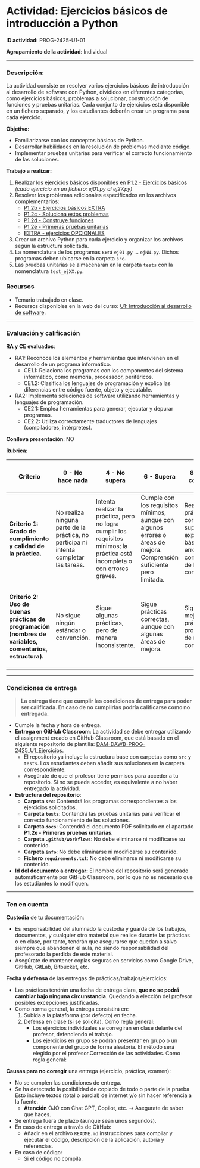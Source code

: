# Actividad: **Ejercicios básicos de introducción a Python**

**ID actividad:** PROG-2425-U1-01

**Agrupamiento de la actividad**: Individual

---

### Descripción:

La actividad consiste en resolver varios ejercicios básicos de introducción al desarrollo de software con Python, divididos en diferentes categorías, como ejercicios básicos, problemas a solucionar, construcción de funciones y pruebas unitarias. Cada conjunto de ejercicios está disponible en un fichero separado, y los estudiantes deberán crear un programa para cada ejercicio.

**Objetivo:**

- Familiarizarse con los conceptos básicos de Python.
- Desarrollar habilidades en la resolución de problemas mediante código.
- Implementar pruebas unitarias para verificar el correcto funcionamiento de las soluciones.

**Trabajo a realizar:**

1. Realizar los ejercicios básicos disponibles en [P1.2 - Ejercicios básicos](https://revilofe.github.io/section1/u01/practica/PROG-U1.-Practica002/) *(cada ejercicio en un fichero: ej01.py al ej27.py)*
2. Resolver los problemas adicionales especificados en los archivos complementarios:
   - [P1.2b - Ejercicios básicos EXTRA](info/p1.2b_ejercicios_basicos_EXTRA.md)
   - [P1.2c - Soluciona estos problemas](info/p1.2c_soluciona_estos_problemas.md)
   - [P1.2d - Construye funciones](info/p1.2d_construye_funciones.md)
   - [P1.2e - Primeras pruebas unitarias](info/p1.2e_pruebas_unitarias.md)
   - [EXTRA - ejercicios OPCIONALES](info/p1.2f_ejercicios_opcionales.md)
3. Crear un archivo Python para cada ejercicio y organizar los archivos según la estructura solicitada.
4. La nomenclatura de los programas será `ej01.py` ... `ejNN.py`. Dichos programas deben ubicarse en la carpeta `src`.
5. Las pruebas unitarias se almacenarán en la carpeta `tests` con la nomenclatura `test_ejXX.py`.

### Recursos

- Temario trabajado en clase.
- Recursos disponibles en la web del curso: [U1: Introducción al desarrollo de software](https://revilofe.github.io/section1/u01/).

---

### Evaluación y calificación

**RA y CE evaluados**: 

- RA1: Reconoce los elementos y herramientas que intervienen en el desarrollo de un programa informático.
   - CE1.1: Relaciona los programas con los componentes del sistema informático, como memoria, procesador, periféricos.
   - CE1.2: Clasifica los lenguajes de programación y explica las diferencias entre código fuente, objeto y ejecutable.
- RA2: Implementa soluciones de software utilizando herramientas y lenguajes de programación.
   - CE2.1: Emplea herramientas para generar, ejecutar y depurar programas.
   - CE2.2: Utiliza correctamente traductores de lenguajes (compiladores, intérpretes).

**Conlleva presentación**: NO

**Rubrica**:

| **Criterio** | **0 - No hace nada** | **4 - No supera** | **6 - Supera** | **8 - Supera con notable** | **10 - Lo hace por encima de lo exigido** |
| --- | --- | --- | --- | --- | --- |
| **Criterio 1: Grado de cumplimiento y calidad de la práctica.** | No realiza ninguna parte de la práctica, no participa ni intenta completar las tareas. | Intenta realizar la práctica, pero no logra cumplir los requisitos mínimos; la práctica está incompleta o con errores graves. | Cumple con los requisitos mínimos, aunque con algunos errores o áreas de mejora. Comprensión suficiente pero limitada. | Realiza la práctica correctamente, superando las expectativas básicas. Pocos errores, buena comprensión de los conceptos. | Realiza la práctica de manera excepcional, con aportaciones originales. Sin errores y demuestra una comprensión profunda. |
| **Criterio 2: Uso de buenas prácticas de programación (nombres de variables, comentarios, estructura).** | No sigue ningún estándar o convención. | Sigue algunas prácticas, pero de manera inconsistente. | Sigue prácticas correctas, aunque con algunas áreas de mejora. | Sigue las mejores prácticas de programación de manera consistente. | Sigue de manera rigurosa las mejores prácticas y además aporta claridad y legibilidad extra al código. |

---

### Condiciones de entrega

> **La entrega tiene que cumplir las condiciones de entrega para poder ser calificada. En caso de no cumplirlas podría calificarse como no entregada.**

- Cumple la fecha y hora de entrega.
- **Entrega en GitHub Classroom**: La actividad se debe entregar utilizando el assignment creado en GitHub Classroom, que está basado en el siguiente repositorio de plantilla: [DAM-DAWB-PROG-2425_U1_Ejercicios](https://github.com/dcanoIESRafaelAlberti/DAM-DAWB-PROG-2425_U1_Ejercicios).
  - El repositorio ya incluye la estructura base con carpetas como `src` y `tests`. Los estudiantes deben añadir sus soluciones en la carpeta correspondiente.
  - Asegúrate de que el profesor tiene permisos para acceder a tu repositorio. Si no se puede acceder, es equivalente a no haber entregado la actividad.
- **Estructura del repositorio**:
    - **Carpeta `src`**: Contendrá los programas correspondientes a los ejercicios solicitados.
    - **Carpeta `tests`**: Contendrá las pruebas unitarias para verificar el correcto funcionamiento de las soluciones.
    - **Carpeta `docs`**: Contendrá el documento PDF solicitado en el apartado **P1.2e - Primeras pruebas unitarias**.
    - **Carpeta `.github/workflows`**: No debe eliminarse ni modificarse su contenido.
    - **Carpeta `info`**: No debe eliminarse ni modificarse su contenido.
    - **Fichero `requirements.txt`**: No debe eliminarse ni modificarse su contenido.
- **Id del documento a entregar:** El nombre del repositorio será generado automáticamente por GitHub Classroom, por lo que no es necesario que los estudiantes lo modifiquen.

---

### Ten en cuenta

**Custodia** de tu documentación:

- Es responsabilidad del alumnado la custodia y guarda de los trabajos, documentos, y cualquier otro material que realice durante las prácticas o en clase, por tanto, tendrán que asegurarse que quedan a salvo siempre que abandonen el aula, no siendo responsabilidad del profesorado la perdida de este material.
- Asegúrate de mantener copias seguras en servicios como Google Drive, GitHub, GitLab, Bitbucket, etc.

**Fecha y defensa** de las entregas de prácticas/trabajos/ejercicios:

- Las prácticas tendrán una fecha de entrega clara, **que no se podrá cambiar bajo ninguna circunstancia**. Quedando a elección del profesor posibles excepciones justificadas.
- Como norma general, la entrega consistirá en:
    1. Subida a la plataforma (por defecto) en fecha.
    2. Defensa en clase (si se solicita). Como regla general:
        - Los ejercicios individuales se corregirán en clase delante del profesor, defendiendo el trabajo.
        - Los ejercicios en grupo se podrán presentar en grupo o un componente del grupo de forma aleatoria. El método será elegido por el profesor.Corrección de las actividades. Como regla general:

**Causas para no corregir** una entrega (ejercicio, práctica, examen):

- No se cumplen las condiciones de entrega.
- Se ha detectado la posibilidad de copiado de todo o parte de la prueba. Esto incluye textos (total o parcial) de internet y/o sin hacer referencia a la fuente.
    - **Atención** OJO con Chat GPT, Copilot, etc. -> Asegurate de saber que haces.
- Se entrega fuera de plazo (aunque sean unos segundos).
- En caso de entrega a través de GitHub:
    - Añadir en el archivo `README.md` instrucciones para compilar y ejecutar el código, descripción de la aplicación, autoría y referencias.
- En caso de código:
    - Si el código no compila.
